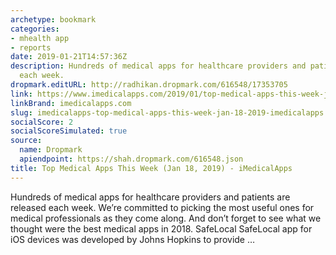 ```yaml
---
archetype: bookmark
categories:
- mhealth app
- reports
date: 2019-01-21T14:57:36Z
description: Hundreds of medical apps for healthcare providers and patients are released
  each week.
dropmark.editURL: http://radhikan.dropmark.com/616548/17353705
link: https://www.imedicalapps.com/2019/01/top-medical-apps-this-week-jan-18-2019/
linkBrand: imedicalapps.com
slug: imedicalapps-top-medical-apps-this-week-jan-18-2019-imedicalapps
socialScore: 2
socialScoreSimulated: true
source:
  name: Dropmark
  apiendpoint: https://shah.dropmark.com/616548.json
title: Top Medical Apps This Week (Jan 18, 2019) - iMedicalApps
---
```

Hundreds of medical apps for healthcare providers and patients are released each week. We’re committed to picking the most useful ones for medical professionals as they come along. And don’t forget to see what we thought were the best medical apps in 2018. SafeLocal SafeLocal app for iOS devices was developed by Johns Hopkins to provide …